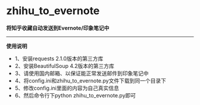 zhihu_to_evernote
============================

**将知乎收藏自动发送到Evernote/印象笔记中**

-----------

**使用说明**

- 1、安装requests 2.1.0版本的第三方库
- 2、安装BeautifulSoup 4.2版本的第三方库
- 3、请使用国内邮箱、以保证能正常发送邮件到印象笔记中
- 4、将config.ini和zhihu_to_evernote.py文件下载到同一个目录下
- 5、修改config.ini里面的内容为自己真实信息
- 6、然后命令行下python zhihu_to_evernote.py即可


